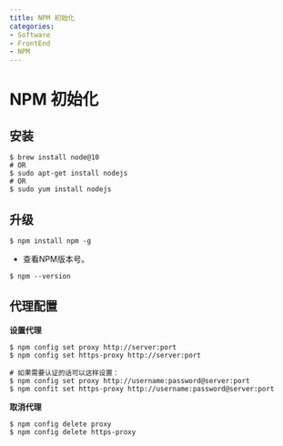 ```yaml
---
title: NPM 初始化
categories:
- Software
- FrontEnd
- NPM
---
```

# NPM 初始化

## 安装

```shell
$ brew install node@10
# OR
$ sudo apt-get install nodejs
# OR
$ sudo yum install nodejs
```

## 升级

```shell
$ npm install npm -g
```

- 查看NPM版本号。

```shell
$ npm --version
```

## 代理配置

**设置代理**

```shell
$ npm config set proxy http://server:port
$ npm config set https-proxy http://server:port

# 如果需要认证的话可以这样设置：
$ npm config set proxy http://username:password@server:port
$ npm confit set https-proxy http://username:password@server:port
```

**取消代理**

```shell
$ npm config delete proxy
$ npm config delete https-proxy
```
